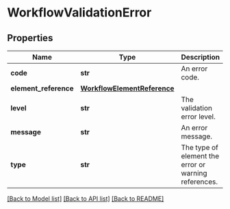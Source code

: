 # WorkflowValidationError

## Properties
Name | Type | Description | Notes
------------ | ------------- | ------------- | -------------
**code** | **str** | An error code. | [optional] 
**element_reference** | [**WorkflowElementReference**](WorkflowElementReference.md) |  | [optional] 
**level** | **str** | The validation error level. | [optional] 
**message** | **str** | An error message. | [optional] 
**type** | **str** | The type of element the error or warning references. | [optional] 

[[Back to Model list]](../README.md#documentation-for-models) [[Back to API list]](../README.md#documentation-for-api-endpoints) [[Back to README]](../README.md)

